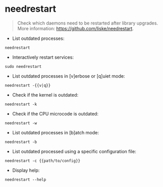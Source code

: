 # needrestart

> Check which daemons need to be restarted after library upgrades.
> More information: <https://github.com/liske/needrestart>.

- List outdated processes:

`needrestart`

- Interactively restart services:

`sudo needrestart`

- List outdated processes in [v]erbose or [q]uiet mode:

`needrestart -{{v|q}}`

- Check if the kernel is outdated:

`needrestart -k`

- Check if the CPU microcode is outdated:

`needrestart -w`

- List outdated processes in [b]atch mode:

`needrestart -b`

- List outdated processed using a specific configuration file:

`needrestart -c {{path/to/config}}`

- Display help:

`needrestart --help`
